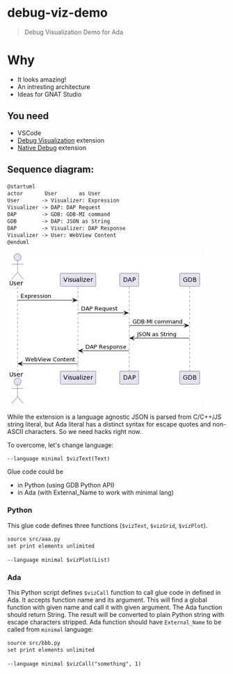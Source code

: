 # debug-viz-demo
> Debug Visualization Demo for Ada

# Why
* It looks amazing!
* An intresting architecture
* Ideas for GNAT Studio

## You need
* VSCode
* [Debug Visualization](https://marketplace.visualstudio.com/items?itemName=hediet.debug-visualizer) extension
* [Native Debug](https://marketplace.visualstudio.com/items?itemName=webfreak.debug) extension

## Sequence diagram:

```plantuml
@startuml
actor       User       as User
User       -> Visualizer: Expression
Visualizer -> DAP: DAP Request
DAP        -> GDB: GDB-MI command
GDB        -> DAP: JSON as String
DAP        -> Visualizer: DAP Response
Visualizer -> User: WebView Content
@enduml
```
![Round-trip diagram](image/round-trip.png)


While the extension is a language agnostic
JSON is parsed from C/C++/JS string literal, but Ada literal has a distinct syntax for escape quotes and non-ASCII characters. So we need hacks right now.

To overcome, let's change language:

    --language minimal $vizText(Text)

Glue code could be
* in Python (using GDB Python API)
* in Ada (with External_Name to work with minimal lang)

### Python

This glue code defines three functions (`$vizText`, `$vizGrid`, `$vizPlot`).

    source src/aaa.py
    set print elements unlimited

    --language minimal $vizPlot(List)

### Ada

This Python script defines `$vizCall` function to call glue code
in defined in Ada. It accepts function name and its argument.
This will find a global function with given name
and call it with given argument. The Ada function
should return String. The result will be converted
to plain Python string with escape characters stripped.
Ada function should have `External_Name` to be called from
`minimal` language:

    source src/bbb.py
    set print elements unlimited

    --language minimal $vizCall("something", 1)

